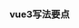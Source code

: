 ### vue3写法要点
###### <script setup> 函数式 与 export default defineComponent({ setup(){} }) | export default { setup(){} }
1. defineXXX方法只能用于函数式，例如：defineEmits,defineProps,defineExpose
2. 后两者写法差不多一个意思，支持生命周期，props 和 emit等可以借助 setup(props, {attrs,slots,emits,expose}){},注意最后要return
###### ref 可以定义响应式数据，也可以用来获取dom, 这里记录获取dom的坑
1. 子组件 和 普通标签 有点区别。 

```
<test ref="testbox"></test>
<div ref="login"></div>
```
调用时：

```
setup() {
    const testbox = ref<InstanceType<typeof test> | null>(null) // ts 获取子组件的类型
    const login = ref(null as HTMLDivElement | null) // 标签类型，后面使用时，可能为null会提示不能去里面的属性，要做判断或者使用'?'取，例如 testbox.value?.a
    onMounted(()=> {
        console.log('test==',testbox.value?.a) // a 需要在 test组件中 利用 defineExpose 或者 expose 暴露出来
        console.log('login==',login.value)
    })
    return {
        testbox,
        login
    }
}

```
```
// defineEmits 用法
const emit = defineEmits<{ (e: "emitCode", code: string): void }>();
emit('emitCode', code)

```   
注意
v-model 取代 .sync修饰符
使用v-model:xxx 才能 emit('update:xxx')

2. ts 使用中括号时
```
const obj = ref<{a:string}>({a:'abc'})
const test = (type: keyof {a:string}) => {
    console.log(obj.value[type])
}
```
3. 获取组件类型: InstanceType<typeof component_name>

### 事件总线用 mitt
### 状态管理vuex 或者 pinia
vuex:
```
// 注意： main.ts 中注入
import { useStore } from "vuex"
const store = useStore()
store.dispatch('updateCommentsAction', 25)

```
```
// vuex.ts
import { createStore } from 'vuex'
import { Commit } from "vuex"
import { State } from '../types/store'

export default createStore({
  state: {
    comments: 0,
    typeId: 'user001',
    showName: true,
    count: 0,
    user: {
      name: 'joy',
      pwd: '123456'
    }
  },
  getters: {
    getId: (state: State) => state.typeId,
    getUser: (state: State) => state.user
  },
  mutations: {
    showUserName(state: State) {
      state.showName = false
    },
    updateCount(state: State) {
      state.count++
    },
    updateComments(state: State, payload: number) {
      state.comments = payload
    }
  },
  actions: {
    getUserList(context: { commit: Commit }) {
      context.commit('updateCount')
    },
    updateCommentsAction(context: { commit: Commit }, payload: number) {
      context.commit('updateComments', payload)
    }
  },
  modules: {

  }
})

```

pinia:
```
// main.ts 注入
import { createPinia } from 'pinia'
app.use(createPinia())
// .vue文件中使用
import { todoStore } from '../../store/pinia'
import { storeToRefs } from 'pinia'
const store = todoStore()
const { todos,filter,nextId } = storeToRefs(store)
const testFuc = () => {
  console.log(store)
  store.addTodo('test1')
}
```
### ui 框架的换肤 vite插件
参考方案： [https://mp.weixin.qq.com/s/VvmZdLP-ry0XIYCA5qd7bA](https://mp.weixin.qq.com/s/VvmZdLP-ry0XIYCA5qd7bA)
换肤主要分两部分：1.ui框架组件的换肤，通常ui框架会提供方案。 2.普通h5标签的换肤。
理想思路：定义css变量，局部样式时利用var(变量名)的方式给颜色，然后根据当前主题色给这个变量赋值。
此管理系统的颜色要求：
  1.header 和 sidebar 只各自分黑白版。黑板白字，白板黑字。
  2.内容区的元素需要换肤的部分设置背景色和字体色。部分不需要其他颜色的也是黑板白字，白板黑字
  3.此插件，黑板的table没解决。。
### 没有name的情况下，怎么写递归组件，keep-alive如何匹配? 
答：会使用文件名作为name，参考：[https://www.cnblogs.com/guangzan/p/15021560.html#name-的自动推导](https://www.cnblogs.com/guangzan/p/15021560.html#name-的自动推导)
### 路由权限设计
### 布局，布局切换

### form表单特殊情况，批量新增，新增时存在必填字段需要校验时。由于是批量，可能一次多行，每行需要校验的字段相同。
文档中 ‘动态增减嵌套字段’ 此处即类似为此特殊情况，from的里面套着个循环校验，多行，每行一或多个字段需要校验。文档中用 a-form 包裹 a-space 加 v-for。
同理引申一下，可能存在写法是 a-form 包裹一个 a-table, 也能套用文档此部分，但是提交时的确定按钮，往往不只有提交操作，可能还有其他操作，例如标签管理中的批量新增是在弹窗里，
确定按钮不仅有提交form的操作，校验通过时还要有关闭弹窗的操作，或者按钮loading的逻辑，此时就不好用 <a-button html-type="submit">提交</a-button> 方式提交。
1. 普通情况 还可以使用 useForm 方式来提交。（此中情况貌似困难，获取validate方法时 需要传入规则，此处不好定义循环中的规则）
2. 标签管理处用的 ref, 通过ref也能获取到validate方法。

### color-picker
文档：https://aesoper101.github.io/vue3-colorpicker/?path=/story/example-introduction--page
```
// 渐变色只能设置固定颜色与选中颜色渐变，有点局限。几乎可以不用它，直接写固定值，不传控制台会报错。
<color-picker
  pickerType="fk"
  useType="pure"
  lang="ZH-cn"
  format="hex"
  :disableHistory="true"
  :disableAlpha="true"
  v-model:pureColor="color"
  v-model:gradientColor="gradientColor"
/>
```

#### upload 组件多文件上传会多次触发接口和各阶段钩子。
效果上用默认的也可以。
接口如果做了批量：想要只请求一次接口，就得在beforeUpload里做处理，return false 就不会往后走。
但是会存在上传列表的状态问题，如果不显示上传列表就没关系，如果显示的话，就得最后把fileList 的状态修改为done, 否则一直uploading
progress 可能处理也比较麻烦。。

#### express multer 多文件上传指定动态路径问题参考： https://www.jianshu.com/p/f1489339d65a
注意：如果常规在 formData 中带参数，写在 file 的前面，比如 dest ,最先 formData.append('dest', xxx) , 在append文件。不然有可能拿不到。
或者可以多封装一层，传进去。文中最后一种方法。

#### node express 中图片文件名带中文，无法展示。
参考： https://blog.csdn.net/qq_39668938/article/details/107293250
app.js去掉 res.header("Content-Type", "application/json;charset=utf-8")

#### 要使用 style var
https://github.com/vuejs/rfcs/pull/231
注意这个问题：https://www.jianshu.com/p/4cd415293fcb, 弹窗挂载在body下时，css中的v-bind的变量会找不到。。

```
<template>
  <div class="text">hello</div>
</template>

<script>
  export default {
    data() {
      return {
        color: 'red',
        font: {
          size: '2em'
        }
      }
    }
</script>

<style>
  .text {
    color: v-bind(color);
    /* expressions (wrap in quotes) */
    font-size: v-bind('font.size');
  }
</style>
```

